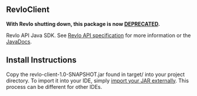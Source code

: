 RevloClient
--

**With Revlo shutting down, this package is now [DEPRECATED](https://blog.revlo.co/the-adventure-comes-to-an-end-fa03f7fab84e).**

Revlo API Java SDK. See [Revlo API specification](https://github.com/teamrevlo/revloapi) for more information or the 
[JavaDocs](https://scottnguyen.github.io/revlo-java-client/).

Install Instructions
--
Copy the revlo-client-1.0-SNAPSHOT.jar found in target/ into your project directory. To import it into your IDE, simply [import your JAR externally](https://www.google.com/search?q=add+external+jar). This process can be different for other IDEs.
